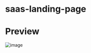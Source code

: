 # saas-landing-page

# Preview
![image](https://github.com/user-attachments/assets/efa0b085-b39d-47c8-844e-ecd2b58d1900)
